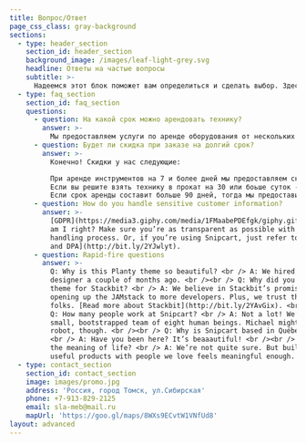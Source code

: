 ```yaml
---
title: Вопрос/Ответ
page_css_class: gray-background
sections:
  - type: header_section
    section_id: header_section
    background_image: /images/leaf-light-grey.svg
    headline: Ответы на частые вопросы
    subtitle: >-
      Надеемся этот блок поможет вам определиться и сделать выбор. Здесь собраны самые частые вопросы, поступавшие когда либо нам на тему проката оборудования.
  - type: faq_section
    section_id: faq_section
    questions:
      - question: На какой срок можно арендовать технику?
        answer: >-
          Мы предоставляем услуги по аренде оборудования от нескольких часов до нескольких месяцев. Любые сроки можно обговорить по телефону, уверены, мы найдем общий язык.
      - question: Будет ли скидка при заказе на долгий срок?
        answer: >-
          Конечно! Скидки у нас следующие:

          При аренде инструментов на 7 и более дней мы предоставляем скидку 15% 
          Если вы решите взять технику в прокат на 30 или боьше суток - скидка составит 30%
          Если срок аренды составит больше 90 дней, тогда мы предоставим вам скидку в 50%
      - question: How do you handle sensitive customer information?
        answer: >-
          [GDPR](https://media3.giphy.com/media/1FMaabePDEfgk/giphy.gif?cid=790b76115d1fc3ed7656643632f4131f&rid=giphy.gif),
          am I right? Make sure you’re as transparent as possible with your data
          handling process. Or, if you’re using Snipcart, just refer to [our ToS
          and DPA](http://bit.ly/2YJwlyt).
      - question: Rapid-fire questions
        answer: >-
          Q: Why is this Planty theme so beautiful? <br /> A: We hired our first
          designer a couple of months ago. <br /><br /> Q: Why did you build a
          theme for Stackbit? <br /> A: We believe in Stackbit’s promise of
          opening up the JAMstack to more developers. Plus, we trust these
          folks. [Read more about Stackbit](http://bit.ly/2YAvGix). <br /><br />
          Q: How many people work at Snipcart? <br /> A: Not a lot! We’re a
          small, bootstrapped team of eight human beings. Michael might be a
          robot, though. <br /><br /> Q: Why is Snipcart based in Québec City?
          <br /> A: Have you been here? It’s beaaautiful! <br /><br /> Q: What’s
          the meaning of life? <br /> A: We’re not quite sure. But building
          useful products with people we love feels meaningful enough.
  - type: contact_section
    section_id: contact_section
    image: images/promo.jpg
    address: 'Россия, город Томск, ул.Сибирская'
    phone: +7-913-829-2125
    email: sla-meb@mail.ru
    mapUrl: 'https://goo.gl/maps/8WXs9ECvtW1VNfUd8'
layout: advanced
---
```

